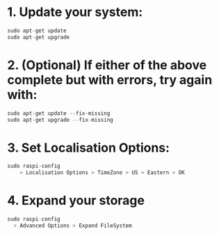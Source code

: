 # 1. Update your system:
```python
sudo apt-get update
sudo apt-get upgrade
```

# 2. (Optional) If either of the above complete but with errors, try again with:
```python 
sudo apt-get update --fix-missing
sudo apt-get upgrade --fix-missing
```

# 3. Set Localisation Options:
```python
sudo raspi-config
	> Localisation Options > TimeZone > US > Eastern > OK
```

# 4. Expand your storage
```python
sudo raspi-config
  > Advanced Options > Expand FileSystem
```
